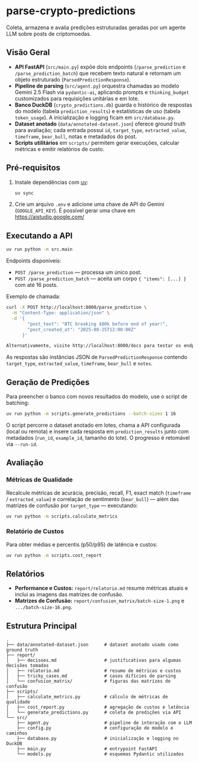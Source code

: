 # parse-crypto-predictions

Coleta, armazena e avalia predições estruturadas geradas por um agente LLM sobre posts de criptomoedas.

## Visão Geral

- **API FastAPI** (`src/main.py`) expõe dois endpoints (`/parse_prediction` e `/parse_prediction_batch`) que recebem texto natural e retornam um objeto estruturado (`ParsedPredictionResponse`).
- **Pipeline de parsing** (`src/agent.py`) orquestra chamadas ao modelo Gemini 2.5 Flash via `pydantic-ai`, aplicando prompts e `thinking_budget` customizados para requisições unitárias e em lote.
- **Banco DuckDB** (`crypto_predictions.db`) guarda o histórico de respostas do modelo (tabela `prediction_results`) e estatísticas de uso (tabela `token_usage`). A inicialização e logging ficam em `src/database.py`.
- **Dataset anotado** (`data/annotated-dataset.json`) oferece ground truth para avaliação; cada entrada possui `id`, `target_type`, `extracted_value`, `timeframe`, `bear_bull`, notas e metadados do post.
- **Scripts utilitários** em `scripts/` permitem gerar execuções, calcular métricas e emitir relatórios de custo.

## Pré-requisitos

1. Instale dependências com [uv](https://docs.astral.sh/uv/):
   ```bash
   uv sync
   ```
2. Crie um arquivo `.env` e adicione uma chave de API do Gemini (`GOOGLE_API_KEY`). É possível gerar uma chave em https://aistudio.google.com/

## Executando a API

```bash
uv run python -m src.main
```

Endpoints disponíveis:
- `POST /parse_prediction` — processa um único post.
- `POST /parse_prediction_batch` — aceita um corpo `{ "items": [...] }` com até 16 posts.

Exemplo de chamada:

```bash
curl -X POST http://localhost:8000/parse_prediction \
  -H "Content-Type: application/json" \
  -d '{
        "post_text": "BTC breaking $80k before end of year!",
        "post_created_at": "2025-08-25T12:00:00Z"
      }'

Alternativamente, visite http://localhost:8000/docs para testar os endpoints.
```

As respostas são instâncias JSON de `ParsedPredictionResponse` contendo `target_type`, `extracted_value`, `timeframe`, `bear_bull` e `notes`.

## Geração de Predições

Para preencher o banco com novos resultados do modelo, use o script de batching:

```bash
uv run python -m scripts.generate_predictions --batch-sizes 1 16
```

O script percorre o dataset anotado em lotes, chama a API configurada (local ou remota) e insere cada resposta em `prediction_results` junto com metadados (`run_id`, `example_id`, tamanho do lote). O progresso é retomável via `--run-id`.

## Avaliação

### Métricas de Qualidade

Recalcule métricas de acurácia, precisão, recall, F1, exact match (`timeframe` / `extracted_value`) e correlação de sentimento (`bear_bull`) — além das matrizes de confusão por `target_type` — executando:

```bash
uv run python -m scripts.calculate_metrics
```

### Relatório de Custos

Para obter médias e percentis (p50/p95) de latência e custos:

```bash
uv run python -m scripts.cost_report
```

## Relatórios

- **Performance e Custos:** `report/relatorio.md` resume métricas atuais e inclui as imagens das matrizes de confusão.
- **Matrizes de Confusão:** `report/confusion_matrix/batch-size-1.png` e `.../batch-size-16.png`.

## Estrutura Principal

```
.
├── data/annotated-dataset.json      # dataset anotado usado como ground truth
├── report/
│   ├── decisoes.md                  # justificativas para algumas decisões tomadas
│   ├── relatorio.md                 # resumo de métricas e custos
│   ├── tricky_cases.md              # casos difícies de parsing
│   └── confusion_matrix/            # figuras das matrizes de confusão
├── scripts/
│   ├── calculate_metrics.py         # cálculo de métricas de qualidade
│   ├── cost_report.py               # agregação de custos e latência
│   └── generate_predictions.py      # coleta de predições via API
└── src/
    ├── agent.py                     # pipeline de interação com o LLM
    ├── config.py                    # configuração de modelo e caminhos
    ├── database.py                  # inicialização e logging no DuckDB
    ├── main.py                      # entrypoint FastAPI
    └── models.py                    # esquemas Pydantic utilizados
```
